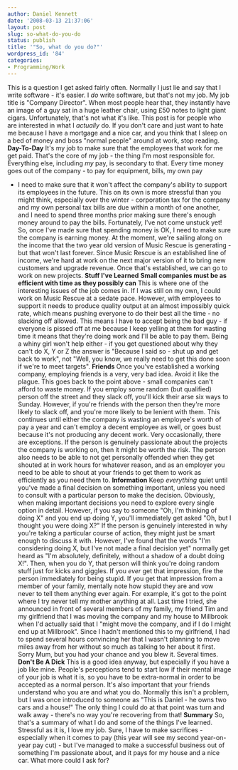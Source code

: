 ```yaml
---
author: Daniel Kennett
date: '2008-03-13 21:37:06'
layout: post
slug: so-what-do-you-do
status: publish
title: '"So, what do you do?"'
wordpress_id: '84'
categories:
- Programming/Work
---
```


This is a question I get asked fairly often. Normally I just lie and say
that I write software - it's easier. I *do* write software, but that's
not my job. My job title is "Company Director". When most people hear
that, they instantly have an image of a guy sat in a huge leather chair,
using £50 notes to light giant cigars. Unfortunately, that's not what
it's like. This post is for people who are interested in what I
*actually* do. If you don't care and just want to hate me because I have
a mortgage and a nice car, and you think that I sleep on a bed of money
and boss "normal people" around at work, stop reading. **Day-To-Day**
It's my job to make sure that the employees that work for me get paid.
That's the core of my job - the thing I'm most responsible for.
Everything else, including *my* pay, is secondary to that. Every time
money goes out of the company - to pay for equipment, bills, my own pay
- I need to make sure that it won't affect the company's ability to
support its employees in the future. This on its own is more stressful
than you might think, especially over the winter - corporation tax for
the company and my own personal tax bills are due within a month of one
another, and I need to spend three months prior making sure there's
enough money around to pay the bills. Fortunately, I've not come unstuck
yet! So, once I've made sure that spending money is OK, I need to make
sure the company is earning money. At the moment, we're sailing along on
the income that the two year old version of Music Rescue is generating -
but that won't last forever. Since Music Rescue is an established line
of income, we're hard at work on the next major version of it to bring
new customers and upgrade revenue. Once that's established, we can go to
work on new projects. **Stuff I've Learned** **Small companies must be
as efficient with time as they possibly can** This is where one of the
interesting issues of the job comes in. If I was still on my own, I
could work on Music Rescue at a sedate pace. However, with employees to
support it needs to produce quality output at an almost impossibly quick
rate, which means pushing everyone to do their best all the time - no
slacking off allowed. This means I have to accept being the bad guy - if
everyone is pissed off at me because I keep yelling at them for wasting
time it means that they're doing work and I'll be able to pay them.
Being a whiny girl won't help either - if you get questioned about why
they can't do X, Y or Z the answer is "Because I said so - shut up and
get back to work", not "Well, you know, we really need to get this done
soon if we're to meet targets". **Friends** Once you've established a
working company, employing friends is a very, very bad idea. Avoid it
like the plague. This goes back to the point above - small companies
can't afford to waste money. If you employ some random (but qualified)
person off the street and they slack off, you'll kick their arse six
ways to Sunday. However, if you're friends with the person then they're
more likely to slack off, and you're more likely to be lenient with
them. This continues until either the company is wasting an employee's
worth of pay a year and can't employ a decent employee as well, or goes
bust because it's not producing any decent work. Very occasionally,
there are exceptions. If the person is genuinely passionate about the
projects the company is working on, then it might be worth the risk. The
person also needs to be able to not get personally offended when they
get shouted at in work hours for whatever reason, and as an employer you
need to be able to shout at your friends to get them to work as
efficiently as you need them to. **Information** Keep *everything* quiet
until you've made a final decision on something important, unless you
need to consult with a particular person to make the decision.
Obviously, when making important decisions you need to explore every
single option in detail. However, if you say to someone "Oh, I'm
thinking of doing X" and you end up doing Y, you'll immediately get
asked "Oh, but I thought you were doing X?" If the person is genuinely
interested in why you're taking a particular course of action, they
might just be smart enough to discuss it with. However, I've found that
the words "I'm considering doing X, but I've not made a final decision
yet" normally get heard as "I'm absolutely, definitely, without a shadow
of a doubt doing X!". Then, when you do Y, that person will think you're
doing random stuff just for kicks and giggles. If you *ever* get that
impression, fire the person immediately for being stupid. If you get
that impression from a member of your family, mentally note how stupid
they are and vow never to tell them anything ever again. For example,
it's got to the point where I try never tell my mother anything at all.
Last time I tried, she announced in front of several members of my
family, my friend Tim and my girlfriend that I was moving the company
and my house to Millbrook when I'd actually said that I "might move the
company, and if I do I might end up at Millbrook". Since I hadn't
mentioned this to my girlfriend, I had to spend several hours convincing
her that I wasn't planning to move miles away from her without so much
as talking to her about it first. Sorry Mum, but you had your chance and
you blew it. Several times. **Don't Be A Dick** This is a good idea
anyway, but especially if you have a job like mine. People's perceptions
tend to start low if their mental image of your job is what it is, so
you have to be extra-normal in order to be accepted as a normal person.
It's also important that your friends understand who you are and what
you do. Normally this isn't a problem, but I was once introduced to
someone as "This is Daniel - he owns two cars and a house!" The only
thing I could do at that point was turn and walk away - there's no way
you're recovering from that! **Summary** So, that's a summary of what I
do and some of the things I've learned. Stressful as it is, I love my
job. Sure, I have to make sacrifices - especially when it comes to pay
(this year will see my second year-on-year pay cut) - but I've managed
to make a successful business out of something I'm passionate about, and
it pays for my house and a nice car. What more could I ask for?
